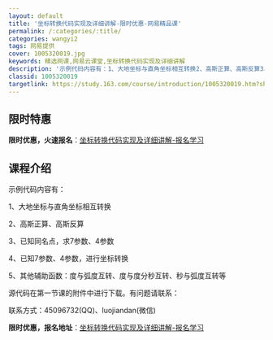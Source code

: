 ```yaml
---
layout: default
title: '坐标转换代码实现及详细讲解-限时优惠-网易精品课'
permalink: /:categories/:title/
categories: wangyi2
tags: 网易提供
cover: 1005320019.jpg
keywords: 精选网课,网易云课堂,坐标转换代码实现及详细讲解
description: '示例代码内容有：1、大地坐标与直角坐标相互转换2、高斯正算、高斯反算3、已知同名点，求7参数、4参数4、已知7参数、4参'
classid: 1005320019
targetlink: https://study.163.com/course/introduction/1005320019.htm?share=1&shareId=1025206652&utm_campaign=share&utm_medium=iphoneShare&utm_source=&utm_u=1025206652
---
```


## 限时特惠

**限时优惠，火速报名**：[坐标转换代码实现及详细讲解-报名学习](https://study.163.com/course/introduction/1005320019.htm?share=1&shareId=1025206652&utm_campaign=share&utm_medium=iphoneShare&utm_source=&utm_u=1025206652)

## 课程介绍

示例代码内容有：

1、大地坐标与直角坐标相互转换

2、高斯正算、高斯反算

3、已知同名点，求7参数、4参数

4、已知7参数、4参数，进行坐标转换

5、其他辅助函数：度与弧度互转、度与度分秒互转、秒与弧度互转等

源代码在第一节课的附件中进行下载。有问题请联系：

联系方式：45096732(QQ)、luojiandan(微信)

**限时优惠，报名地址**：[坐标转换代码实现及详细讲解-报名学习](https://study.163.com/course/introduction/1005320019.htm?share=1&shareId=1025206652&utm_campaign=share&utm_medium=iphoneShare&utm_source=&utm_u=1025206652)

